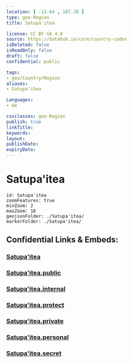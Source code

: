 ```yaml
---
location: [ -13.64 , 187.38 ] 
type: geo-Region
title: Satupa'itea

license: CC BY-SA 4.0
source: https://datahub.io/core/country-codes
isDeleted: false
isReadOnly: false
draft: false
confidential: public

tags:
- geo/Country/Region
aliases:
- Satupa'itea

Languages:
- de

cssclasses: geo-Region
publish: true
linkTitle: 
keywords: 
layout: 
publishDate: 
expiryDate: 
---
```


# Satupa'itea

```leaflet
id: Satupa'itea
zoomFeatures: true 
minZoom: 2 
maxZoom: 18
geojsonFolder: ./Satupa'itea/
markerFolder: ./Satupa'itea/
```


## Confidential Links & Embeds: 

### [Satupa'itea](/_Standards/Earth/Continent/Oceania/Polynesia/Samoa/Districts~Samoa/Satupa'itea.md) 

### [Satupa'itea.public](/_public/Earth/Continent/Oceania/Polynesia/Samoa/Districts~Samoa/Satupa'itea.public.md) 

### [Satupa'itea.internal](/_internal/Earth/Continent/Oceania/Polynesia/Samoa/Districts~Samoa/Satupa'itea.internal.md) 

### [Satupa'itea.protect](/_protect/Earth/Continent/Oceania/Polynesia/Samoa/Districts~Samoa/Satupa'itea.protect.md) 

### [Satupa'itea.private](/_private/Earth/Continent/Oceania/Polynesia/Samoa/Districts~Samoa/Satupa'itea.private.md) 

### [Satupa'itea.personal](/_personal/Earth/Continent/Oceania/Polynesia/Samoa/Districts~Samoa/Satupa'itea.personal.md) 

### [Satupa'itea.secret](/_secret/Earth/Continent/Oceania/Polynesia/Samoa/Districts~Samoa/Satupa'itea.secret.md)


